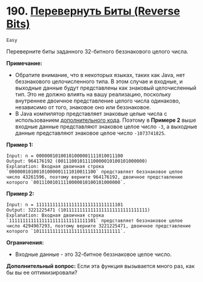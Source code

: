 # 190. [Перевернуть Биты (Reverse Bits)](https://leetcode.com/problems/reverse-bits/description/)

`Easy`

Переверните биты заданного 32-битного беззнакового целого числа.

**Примечание:**

*   Обратите внимание, что в некоторых языках, таких как Java, нет беззнакового целочисленного типа. В этом случае и входные, и выходные данные будут представлены как знаковый целочисленный тип. Это не должно влиять на вашу реализацию, поскольку внутреннее двоичное представление целого числа одинаково, независимо от того, знаковое оно или беззнаковое.
*   В Java компилятор представляет знаковые целые числа с использованием [дополнительного кода](https://ru.wikipedia.org/wiki/%D0%94%D0%BE%D0%BF%D0%BE%D0%BB%D0%BD%D0%B8%D1%82%D0%B5%D0%BB%D1%8C%D0%BD%D1%8B%D0%B9_%D0%BA%D0%BE%D0%B4_(%D0%BF%D1%80%D0%B5%D0%B4%D1%81%D1%82%D0%B0%D0%B2%D0%BB%D0%B5%D0%BD%D0%B8%D0%B5_%D1%87%D0%B8%D1%81%D0%BB%D0%B0)). Поэтому в **Примере 2** выше входные данные представляют знаковое целое число `-3`, а выходные данные представляют знаковое целое число `-1073741825`.

**Пример 1:**
```
Input: n = 00000010100101000001111010011100
Output: 964176192 (00111001011110000010100101000000)
Explanation: Входная двоичная строка `00000010100101000001111010011100` представляет беззнаковое целое число 43261596, поэтому верните 964176192, двоичное представление которого `00111001011110000010100101000000`.
```

**Пример 2:**
```
Input: n = 11111111111111111111111111111101
Output: 3221225471 (10111111111111111111111111111111)
Explanation: Входная двоичная строка `11111111111111111111111111111101` представляет беззнаковое целое число 4294967293, поэтому верните 3221225471, двоичное представление которого `10111111111111111111111111111111`.
```

**Ограничения:**

*   Входные данные - это 32-битное беззнаковое целое число.

**Дополнительный вопрос:** Если эта функция вызывается много раз, как бы вы ее оптимизировали?